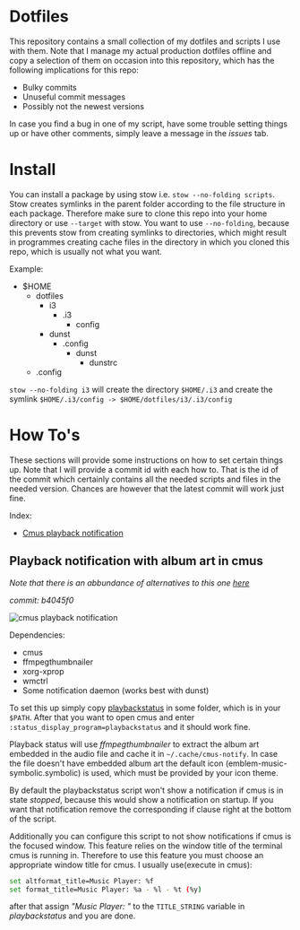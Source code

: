 # Dotfiles

This repository contains a small collection of my dotfiles and scripts I use with them.
Note that I manage my actual production dotfiles offline and copy a selection of them
on occasion into this repository, which has the following implications for this repo:

* Bulky commits
* Unuseful commit messages
* Possibly not the newest versions

In case you find a bug in one of my script, have some trouble setting things up or have 
other comments, simply leave a message in the *issues* tab.

# Install 

You can install a package by using stow i.e. `stow --no-folding scripts`. 
Stow creates symlinks in the parent folder according to the file structure in each package.
Therefore make sure to clone this repo into your home directory or use `--target` with stow.
You want to use `--no-folding`, because this prevents stow from creating symlinks to directories, which 
might result in programmes creating cache files in the directory in which you cloned this repo, which
is usually not what you want.

Example:
* $HOME
    * dotfiles
        * i3
            * .i3
                * config
        * dunst
            * .config
                * dunst
                    * dunstrc
    * .config

`stow --no-folding i3` will create the directory `$HOME/.i3` and create the symlink `$HOME/.i3/config -> $HOME/dotfiles/i3/.i3/config`

# How To's

These sections will provide some instructions on how to set certain things up.
Note that I will provide a commit id with each how to. 
That is the id of the commit which certainly contains all the needed scripts and files
in the needed version.
Chances are however that the latest commit will work just fine.

Index:
* [Cmus playback notification](#playback-notification-with-album-art-in-cmus)

## Playback notification with album art in cmus 
*Note that there is an abbundance of alternatives to this one [here](https://github.com/cmus/cmus/wiki/status-display-programs)*

*commit: b4045f0*

![cmus playback notification](screenshots/cmus-playback-notification.png)

Dependencies: 
* cmus
* ffmpegthumbnailer
* xorg-xprop
* wmctrl
* Some notification daemon (works best with dunst)

To set this up simply copy [playbackstatus](scripts/bin/playbackstatus) in some folder,
which is in your `$PATH`.
After that you want to open cmus and enter `:status_display_program=playbackstatus` 
and it should work fine.

Playback status will use *ffmpegthumbnailer* to extract the album art embedded in the audio
file and cache it in `~/.cache/cmus-notify`.
In case the file doesn't have embedded album art the default icon (emblem-music-symbolic.symbolic)
is used, which must be provided by your icon theme.

By default the playbackstatus script won't show a notification if cmus is in state *stopped*,
because this would show a notification on startup. 
If you want that notification remove the corresponding if clause right at the bottom of the 
script.

Additionally you can configure this script to not show notifications if cmus is the focused
window.
This feature relies on the window title of the terminal cmus is running in.
Therefore to use this feature you must choose an appropriate window title for cmus.
I usually use(execute in cmus):
```bash
set altformat_title=Music Player: %f
set format_title=Music Player: %a - %l - %t (%y)
```
after that assign *"Music Player: "* to the `TITLE_STRING` variable in *playbackstatus*
and you are done.
